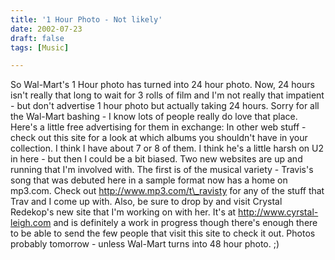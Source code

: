 ```yaml
---
title: '1 Hour Photo - Not likely'
date: 2002-07-23
draft: false
tags: [Music]

---
```


So Wal-Mart's 1 Hour photo has turned into 24 hour photo. Now, 24 hours isn't really that long to wait for 3 rolls of film and I'm not really that impatient - but don't advertise 1 hour photo but actually taking 24 hours. Sorry for all the Wal-Mart bashing - I know lots of people really do love that place. Here's a little free advertising for them in exchange: In other web stuff - check out this site for a look at which albums you shouldn't have in your collection. I think I have about 7 or 8 of them. I think he's a little harsh on U2 in here - but then I could be a bit biased. Two new websites are up and running that I'm involved with. The first is of the musical variety - Travis's song that was debuted here in a sample format now has a home on mp3.com. Check out http://www.mp3.com/t\_ravisty for any of the stuff that Trav and I come up with. Also, be sure to drop by and visit Crystal Redekop's new site that I'm working on with her. It's at http://www.cyrstal-leigh.com and is definitely a work in progress though there's enough there to be able to send the few people that visit this site to check it out. Photos probably tomorrow - unless Wal-Mart turns into 48 hour photo. ;)